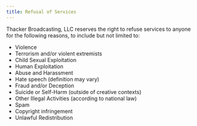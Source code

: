 ```yaml
---
title: Refusal of Services
---
```


Thacker Broadcasting, LLC reserves the right to refuse services to anyone for the following reasons, to include but not limited to:

- Violence
- Terrorism and/or violent extremists
- Child Sexual Exploitation
- Human Exploitation
- Abuse and Harassment
- Hate speech (definition may vary)
- Fraud and/or Deception
- Suicide or Self-Harm (outside of creative contexts)
- Other Illegal Activities (according to national law)
- Spam
- Copyright infringement
- Unlawful Redistribution